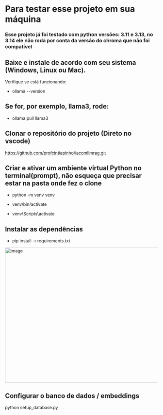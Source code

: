 # Para testar esse projeto em sua máquina
### Esse projeto já foi testado com python versões: 3.11 e 3.13, no 3.14 ele não roda por conta da versão do chroma que não foi compatível

## Baixe e instale de acordo com seu sistema (Windows, Linux ou Mac).

Verifique se está funcionando:

* ollama --version

## Se for, por exemplo, llama3, rode:

* ollama pull llama3

## Clonar o repositório do projeto (Direto no vscode)

https://github.com/profcintiapinho/iacomllmrag.git

## Criar e ativar um ambiente virtual Python no terminal(prompt), não esqueça que precisar estar na pasta onde fez o clone

* python -m venv venv

* venv/bin/activate   

* venv\Scripts\activate

## Instalar as dependências

* pip install -r requirements.txt

<img width="639" height="445" alt="image" src="https://github.com/user-attachments/assets/61e153f8-72d6-4a96-a28e-5f0567292d4c" />

## Configurar o banco de dados / embeddings

python setup_database.py



